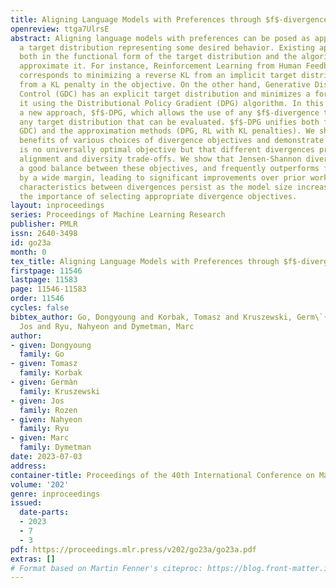 ```yaml
---
title: Aligning Language Models with Preferences through $f$-divergence Minimization
openreview: ttga7UlrsE
abstract: Aligning language models with preferences can be posed as approximating
  a target distribution representing some desired behavior. Existing approaches differ
  both in the functional form of the target distribution and the algorithm used to
  approximate it. For instance, Reinforcement Learning from Human Feedback (RLHF)
  corresponds to minimizing a reverse KL from an implicit target distribution arising
  from a KL penalty in the objective. On the other hand, Generative Distributional
  Control (GDC) has an explicit target distribution and minimizes a forward KL from
  it using the Distributional Policy Gradient (DPG) algorithm. In this paper, we propose
  a new approach, $f$-DPG, which allows the use of any $f$-divergence to approximate
  any target distribution that can be evaluated. $f$-DPG unifies both frameworks (RLHF,
  GDC) and the approximation methods (DPG, RL with KL penalties). We show the practical
  benefits of various choices of divergence objectives and demonstrate that there
  is no universally optimal objective but that different divergences present different
  alignment and diversity trade-offs. We show that Jensen-Shannon divergence strikes
  a good balance between these objectives, and frequently outperforms forward KL divergence
  by a wide margin, leading to significant improvements over prior work. These distinguishing
  characteristics between divergences persist as the model size increases, highlighting
  the importance of selecting appropriate divergence objectives.
layout: inproceedings
series: Proceedings of Machine Learning Research
publisher: PMLR
issn: 2640-3498
id: go23a
month: 0
tex_title: Aligning Language Models with Preferences through $f$-divergence Minimization
firstpage: 11546
lastpage: 11583
page: 11546-11583
order: 11546
cycles: false
bibtex_author: Go, Dongyoung and Korbak, Tomasz and Kruszewski, Germ\`{a}n and Rozen,
  Jos and Ryu, Nahyeon and Dymetman, Marc
author:
- given: Dongyoung
  family: Go
- given: Tomasz
  family: Korbak
- given: Germàn
  family: Kruszewski
- given: Jos
  family: Rozen
- given: Nahyeon
  family: Ryu
- given: Marc
  family: Dymetman
date: 2023-07-03
address: 
container-title: Proceedings of the 40th International Conference on Machine Learning
volume: '202'
genre: inproceedings
issued:
  date-parts:
  - 2023
  - 7
  - 3
pdf: https://proceedings.mlr.press/v202/go23a/go23a.pdf
extras: []
# Format based on Martin Fenner's citeproc: https://blog.front-matter.io/posts/citeproc-yaml-for-bibliographies/
---
```

